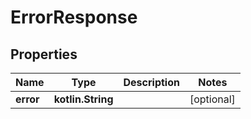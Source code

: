 
# ErrorResponse

## Properties
Name | Type | Description | Notes
------------ | ------------- | ------------- | -------------
**error** | **kotlin.String** |  |  [optional]



